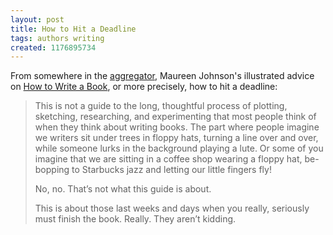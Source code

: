 ```yaml
---
layout: post
title: How to Hit a Deadline
tags: authors writing
created: 1176895734
---
```

From somewhere in the [aggregator](/aggregator/), Maureen Johnson's illustrated advice on [How to Write a Book](http://maureenjohnson.blogspot.com/2006/07/how-to-write-book.html), or more precisely, how to hit a deadline:

> This is not a guide to the long, thoughtful process of plotting, sketching, researching, and experimenting that most people think of when they think about writing books.  <!--break--> The part where people imagine we writers sit under trees in floppy hats, turning a line over and over, while someone lurks in the background playing a lute. Or some of you imagine that we are sitting in a coffee shop wearing a floppy hat, be-bopping to Starbucks jazz and letting our little fingers fly! 
> 
> No, no. That’s not what this guide is about.
> 
> This is about those last weeks and days when you really, seriously must finish the book. Really. They aren’t kidding.
